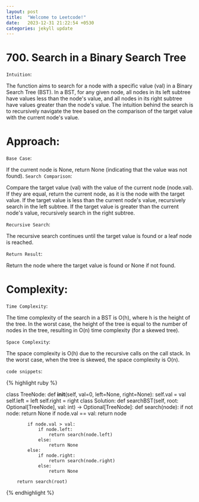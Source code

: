 ```yaml
---
layout: post
title:  "Welcome to Leetcode!"
date:   2023-12-31 21:22:54 +0530
categories: jekyll update
---
```


# 700. Search in a Binary Search Tree

`Intuition`:

The function aims to search for a node with a specific value (val) in a Binary Search Tree (BST). In a BST, for any given node, all nodes in its left subtree have values less than the node's value, and all nodes in its right subtree have values greater than the node's value. The intuition behind the search is to recursively navigate the tree based on the comparison of the target value with the current node's value.

# Approach:
`Base Case`:

If the current node is None, return None (indicating that the value was not found).
`Search Comparison`:

Compare the target value (val) with the value of the current node (node.val).
If they are equal, return the current node, as it is the node with the target value.
If the target value is less than the current node's value, recursively search in the left subtree.
If the target value is greater than the current node's value, recursively search in the right subtree.

`Recursive Search`:

The recursive search continues until the target value is found or a leaf node is reached.

`Return Result`:

Return the node where the target value is found or None if not found.

# Complexity:

`Time Complexity`:

The time complexity of the search in a BST is O(h), where h is the height of the tree.
In the worst case, the height of the tree is equal to the number of nodes in the tree, resulting in O(n) time complexity (for a skewed tree).

`Space Complexity`:

The space complexity is O(h) due to the recursive calls on the call stack.
In the worst case, when the tree is skewed, the space complexity is O(n).

`code snippets`:

{% highlight ruby %}

class TreeNode:
    def __init__(self, val=0, left=None, right=None):
       self.val = val
       self.left = left
       self.right = right
class Solution:
    def searchBST(self, root: Optional[TreeNode], val: int) -> Optional[TreeNode]:
        def search(node):
            if not node:
                return None
            if node.val == val:
                return node
            
            if node.val > val:
                if node.left:
                    return search(node.left)
                else:
                    return None
            else:
                if node.right:
                    return search(node.right)
                else:
                    return None
                
        return search(root)
{% endhighlight %}